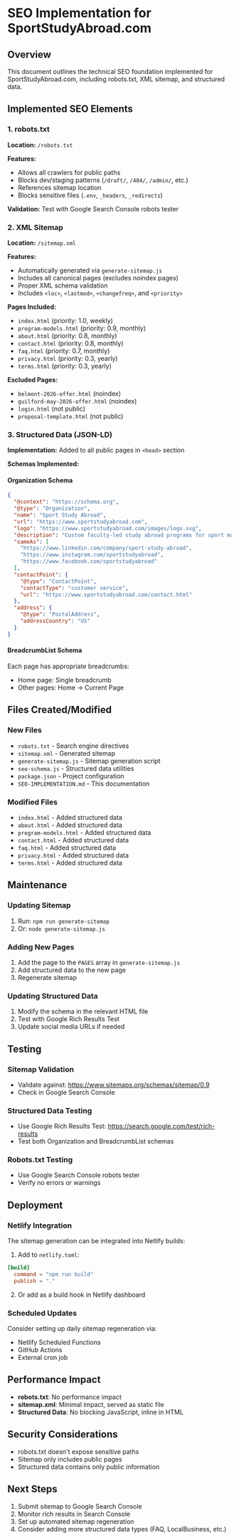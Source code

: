 # SEO Implementation for SportStudyAbroad.com

## Overview
This document outlines the technical SEO foundation implemented for SportStudyAbroad.com, including robots.txt, XML sitemap, and structured data.

## Implemented SEO Elements

### 1. robots.txt
**Location:** `/robots.txt`

**Features:**
- Allows all crawlers for public paths
- Blocks dev/staging patterns (`/draft/`, `/404/`, `/admin/`, etc.)
- References sitemap location
- Blocks sensitive files (`.env`, `_headers`, `_redirects`)

**Validation:** Test with Google Search Console robots tester

### 2. XML Sitemap
**Location:** `/sitemap.xml`

**Features:**
- Automatically generated via `generate-sitemap.js`
- Includes all canonical pages (excludes noindex pages)
- Proper XML schema validation
- Includes `<loc>`, `<lastmod>`, `<changefreq>`, and `<priority>`

**Pages Included:**
- `index.html` (priority: 1.0, weekly)
- `program-models.html` (priority: 0.9, monthly)
- `about.html` (priority: 0.8, monthly)
- `contact.html` (priority: 0.8, monthly)
- `faq.html` (priority: 0.7, monthly)
- `privacy.html` (priority: 0.3, yearly)
- `terms.html` (priority: 0.3, yearly)

**Excluded Pages:**
- `belmont-2026-offer.html` (noindex)
- `guilford-may-2026-offer.html` (noindex)
- `login.html` (not public)
- `proposal-template.html` (not public)

### 3. Structured Data (JSON-LD)
**Implementation:** Added to all public pages in `<head>` section

**Schemas Implemented:**

#### Organization Schema
```json
{
  "@context": "https://schema.org",
  "@type": "Organization",
  "name": "Sport Study Abroad",
  "url": "https://www.sportstudyabroad.com",
  "logo": "https://www.sportstudyabroad.com/images/logo.svg",
  "description": "Custom faculty-led study abroad programs for sport management and related academic courses.",
  "sameAs": [
    "https://www.linkedin.com/company/sport-study-abroad",
    "https://www.instagram.com/sportstudyabroad",
    "https://www.facebook.com/sportstudyabroad"
  ],
  "contactPoint": {
    "@type": "ContactPoint",
    "contactType": "customer service",
    "url": "https://www.sportstudyabroad.com/contact.html"
  },
  "address": {
    "@type": "PostalAddress",
    "addressCountry": "US"
  }
}
```

#### BreadcrumbList Schema
Each page has appropriate breadcrumbs:
- Home page: Single breadcrumb
- Other pages: Home → Current Page

## Files Created/Modified

### New Files
- `robots.txt` - Search engine directives
- `sitemap.xml` - Generated sitemap
- `generate-sitemap.js` - Sitemap generation script
- `seo-schema.js` - Structured data utilities
- `package.json` - Project configuration
- `SEO-IMPLEMENTATION.md` - This documentation

### Modified Files
- `index.html` - Added structured data
- `about.html` - Added structured data
- `program-models.html` - Added structured data
- `contact.html` - Added structured data
- `faq.html` - Added structured data
- `privacy.html` - Added structured data
- `terms.html` - Added structured data

## Maintenance

### Updating Sitemap
1. Run: `npm run generate-sitemap`
2. Or: `node generate-sitemap.js`

### Adding New Pages
1. Add the page to the `PAGES` array in `generate-sitemap.js`
2. Add structured data to the new page
3. Regenerate sitemap

### Updating Structured Data
1. Modify the schema in the relevant HTML file
2. Test with Google Rich Results Test
3. Update social media URLs if needed

## Testing

### Sitemap Validation
- Validate against: https://www.sitemaps.org/schemas/sitemap/0.9
- Check in Google Search Console

### Structured Data Testing
- Use Google Rich Results Test: https://search.google.com/test/rich-results
- Test both Organization and BreadcrumbList schemas

### Robots.txt Testing
- Use Google Search Console robots tester
- Verify no errors or warnings

## Deployment

### Netlify Integration
The sitemap generation can be integrated into Netlify builds:

1. Add to `netlify.toml`:
```toml
[build]
  command = "npm run build"
  publish = "."
```

2. Or add as a build hook in Netlify dashboard

### Scheduled Updates
Consider setting up daily sitemap regeneration via:
- Netlify Scheduled Functions
- GitHub Actions
- External cron job

## Performance Impact
- **robots.txt**: No performance impact
- **sitemap.xml**: Minimal impact, served as static file
- **Structured Data**: No blocking JavaScript, inline in HTML

## Security Considerations
- robots.txt doesn't expose sensitive paths
- Sitemap only includes public pages
- Structured data contains only public information

## Next Steps
1. Submit sitemap to Google Search Console
2. Monitor rich results in Search Console
3. Set up automated sitemap regeneration
4. Consider adding more structured data types (FAQ, LocalBusiness, etc.) 